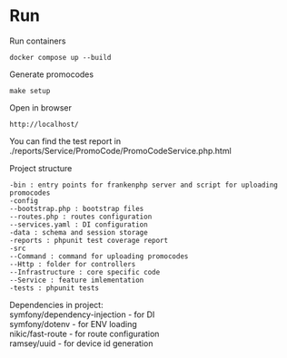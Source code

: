 # Run

Run containers
````
docker compose up --build
````

Generate promocodes
````
make setup
````

Open in browser
````
http://localhost/
````

You can find the test report in ./reports/Service/PromoCode/PromoCodeService.php.html

Project structure
````
-bin : entry points for frankenphp server and script for uploading promocodes
-config
--bootstrap.php : bootstrap files
--routes.php : routes configuration
--services.yaml : DI configuration
-data : schema and session storage
-reports : phpunit test coverage report
-src
--Command : command for uploading promocodes
--Http : folder for controllers
--Infrastructure : core specific code
--Service : feature imlementation
-tests : phpunit tests
````

Dependencies in project:  
symfony/dependency-injection - for DI  
symfony/dotenv - for ENV loading  
nikic/fast-route - for route configuration  
ramsey/uuid - for device id generation